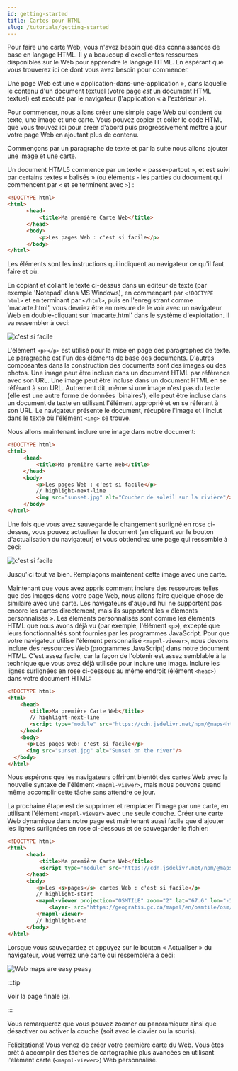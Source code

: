 ```yaml
---
id: getting-started
title: Cartes pour HTML
slug: /tutorials/getting-started
---
```


Pour faire une carte Web, vous n'avez besoin que des connaissances de base en langage HTML. Il y a beaucoup d'excellentes ressources disponibles sur le Web pour apprendre le langage HTML. En espérant que vous trouverez ici ce dont vous avez besoin pour commencer.

Une page Web est une « application-dans-une-application », dans laquelle le contenu d'un document textuel (votre page *est* un document HTML textuel) est exécuté par le navigateur (l'application « à l'extérieur »).

Pour commencer, nous allons créer une simple page Web qui contient du texte, une image et une carte. Vous pouvez copier et coller le code HTML que vous trouvez ici pour créer d'abord puis progressivement mettre à jour votre page Web en ajoutant plus de contenu.

Commençons par un paragraphe de texte et par la suite nous allons ajouter une image et une carte.

Un document HTML5 commence par un texte « passe-partout », et est suivi par certains textes « balisés » (ou éléments - les parties du document qui commencent par `<` et se terminent avec `>`) :

```html
<!DOCTYPE html>
<html>
      <head>
          <title>Ma première Carte Web</title>  
      </head>
      <body>    
          <p>Les pages Web : c'est si facile</p>  
      </body>
</html>
```

Les éléments sont les instructions qui indiquent au navigateur ce qu'il faut faire et où.

En copiant et collant le texte ci-dessus dans un éditeur de texte (par exemple 'Notepad' dans MS Windows), en commençant par `<!DOCTYPE html>` et en terminant par `</html>`, puis en l'enregistrant comme 'macarte.html', vous devriez être en mesure de le voir avec un navigateur Web en double-cliquant sur 'macarte.html' dans le système d'exploitation. Il va ressembler à ceci:

![c'est si facile](../assets/img/web_pages_are_easy_peasy_fr.png)

L'élément `<p></p>` est utilisé pour la mise en page des paragraphes de texte. Le paragraphe est l'un des éléments de base des documents. D'autres composantes dans la construction des documents sont des images ou des photos. Une image peut être incluse dans un document HTML par référence avec son URL. Une image peut être incluse dans un document HTML en se référant à son URL. Autrement dit, même si une image n'est pas du texte (elle est une autre forme de données 'binaires'), elle peut être incluse dans un document de texte en utilisant l'élément approprié et en se référant à son URL. Le navigateur présente le document, récupère l'image et l'inclut dans le texte où l'élément `<img>` se trouve.

Nous allons maintenant inclure une image dans notre document:

```html
<!DOCTYPE html>
<html>
     <head>    
         <title>Ma première Carte Web</title>
     </head>  
     <body>
         <p>Les pages Web : c'est si facile</p>
		 // highlight-next-line
         <img src="sunset.jpg" alt="Coucher de soleil sur la rivière"/>  
     </body>
</html>
```

Une fois que vous avez sauvegardé le changement surligné en rose ci-dessus, vous pouvez actualiser le document (en cliquant sur le bouton d'actualisation du navigateur) et vous obtiendrez une page qui ressemble à ceci:

![c'est si facile](../assets/img/web_images_are_easy_peasy_fr.png)

Jusqu'ici tout va bien. Remplaçons maintenant cette image avec une carte.

Maintenant que vous avez appris comment inclure des ressources telles que des images dans votre page Web, nous allons faire quelque chose de similaire avec une carte. Les navigateurs d'aujourd'hui ne supportent pas encore les cartes directement, mais ils supportent les « éléments personnalisés ». Les éléments personnalisés sont comme les éléments HTML que nous avons déjà vu (par exemple, l'élément `<p>`), excepté que leurs fonctionnalités sont fournies par les programmes JavaScript. Pour que votre navigateur utilise l'élément personnalisé `<mapml-viewer>`, nous devons inclure des ressources Web (programmes JavaScript) dans notre document HTML. C'est assez facile, car la façon de l'obtenir est assez semblable à la technique que vous avez déjà utilisée pour inclure une image. Inclure les lignes surlignées en rose ci-dessous au même endroit (élément `<head>`) dans votre document HTML:

```html
<!DOCTYPE html>
<html>
    <head>
       <title>Ma première Carte Web</title>
	   // highlight-next-line
       <script type="module" src="https://cdn.jsdelivr.net/npm/@maps4html/web-map-custom-element/dist/mapml-viewer.js" crossorigin></script>
    </head>
    <body>
      <p>Les pages Web: c'est si facile</p>
      <img src="sunset.jpg" alt="Sunset on the river"/>
  </body>
</html>
```

Nous espérons que les navigateurs offriront bientôt des cartes Web avec la nouvelle syntaxe de l'élément `<mapml-viewer>`, mais nous pouvons quand même accomplir cette tâche sans attendre ce jour.

La prochaine étape est de supprimer et remplacer l'image par une carte, en utilisant l'élément `<mapml-viewer>` avec une seule couche. Créer une carte Web dynamique dans notre page est maintenant aussi facile que d'ajouter les lignes surlignées en rose ci-dessous et de sauvegarder le fichier:

```html
<!DOCTYPE html>
<html>
      <head>
          <title>Ma première Carte Web</title>
          <script type="module" src="https://cdn.jsdelivr.net/npm/@maps4html/web-map-custom-element/dist/mapml-viewer.js" crossorigin></script>
      </head>
      <body>
         <p>Les <s>pages</s> cartes Web : c'est si facile</p>
		 // highlight-start
         <mapml-viewer projection="OSMTILE" zoom="2" lat="67.6" lon="-100.9" width="400" height="300" controls>
             <layer- src="https://geogratis.gc.ca/mapml/en/osmtile/osm/" label="Open Street Map" checked ></layer->
         </mapml-viewer>
		 // highlight-end
      </body>
</html>
```

Lorsque vous sauvegardez et appuyez sur le bouton « Actualiser » du navigateur, vous verrez une carte qui ressemblera à ceci:

![Web maps are easy peasy](../assets/img/web_maps_are_easy_peasy_fr.png)

:::tip

Voir la page finale [ici](https://maps4html.org/web-map-doc/demo/Tutorial/Getting%20Started/).

:::

Vous remarquerez que vous pouvez zoomer ou panoramiquer ainsi que désactiver ou activer la couche (soit avec le clavier ou la souris).

Félicitations! Vous venez de créer votre première carte du Web. Vous êtes prêt à accomplir des tâches de cartographie plus avancées en utilisant l'élément carte (`<mapml-viewer>`) Web personnalisé.